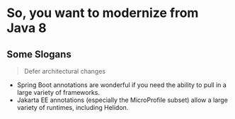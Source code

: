 # So, you want to modernize from Java 8

## Some Slogans

> Defer architectural changes

- Spring Boot annotations are wonderful if you need the ability to pull in a large variety of frameworks.
- Jakarta EE annotations (especially the MicroProfile subset) allow a large variety of runtimes, including Helidon.
